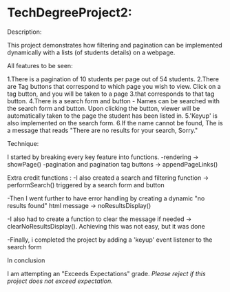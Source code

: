 # TechDegreeProject2:


Description:

This project demonstrates how filtering and pagination can be implemented dynamically with a lists (of students details)
on a webpage.

All features to be seen:

1.There is a pagination of 10 students per page out of 54 students.
2.There are Tag buttons that correspond to which page you wish to view.  Click on a tag button, and you will be taken to a page
3.that corresponds to that tag button.
4.There is a search form and button - Names can be searched with the search form and button.  Upon clicking the button,
viewer will be automatically taken to the page the student has been listed in.
5.'Keyup' is also implemented on the search form.
6.If the name cannot be found, The is a message that reads "There are no results for your search, Sorry."

Technique:

I started by breaking every key feature into functions.
-rendering -> showPage()
-pagination and pagination tag buttons -> appendPageLinks()

  Extra credit functions :
-I also created a search and filtering function -> performSearch() triggered by a search form and button

-Then I went further to have error handling by creating a dynamic "no results found" html message -> noResultsDisplay()

-I also had to create a function to clear the message if needed -> clearNoResultsDisplay().  Achieving this was not easy, but it was done

-Finally, i completed the project by adding a 'keyup' event listener to the search form 

In conclusion

I am attempting an "Exceeds Expectations" grade.
*Please reject if this project does not exceed expectation.*


